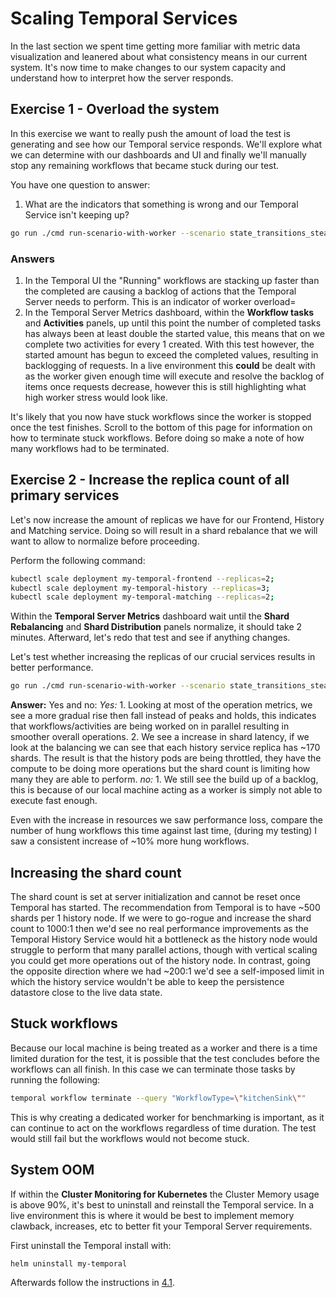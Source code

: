 # Scaling Temporal Services
In the last section we spent time getting more familiar with metric data visualization and leanered about what consistency means in our current system. It's now time to make changes to our system capacity and understand how to interpret how the server responds.


## Exercise 1 - Overload the system
In this exercise we want to really push the amount of load the test is generating and see how our Temporal service responds. We'll explore what we can determine with our dashboards and UI and finally we'll manually stop any remaining workflows that became stuck during our test.

You have one question to answer:
1. What are the indicators that something is wrong and our Temporal Service isn't keeping up?

```bash
go run ./cmd run-scenario-with-worker --scenario state_transitions_steady --language go --duration 5m --option state-transitions-per-second=600 &>> ../logs/state_transitions_steady.log
```


### Answers
1. In the Temporal UI the "Running" workflows are stacking up faster than the completed are causing a backlog of actions that the Temporal Server needs to perform. This is an indicator of worker overload=
2. In the Temporal Server Metrics dashboard, within the **Workflow tasks** and **Activities** panels, up until this point the number of completed tasks has always been at least double the started value, this means that on we complete two activities for every 1 created. With this test however, the started amount has begun to exceed the completed values, resulting in backlogging of requests. In a live environment this **could** be dealt with as the worker given enough time will execute and resolve the backlog of items once requests decrease, however this is still highlighting what high worker stress would look like.


It's likely that you now have stuck workflows since the worker is stopped once the test finishes. Scroll to the bottom of this page for information on how to terminate stuck workflows. Before doing so make a note of how many workflows had to be terminated.


## Exercise 2 - Increase the replica count of all primary services
Let's now increase the amount of replicas we have for our Frontend, History and Matching service. Doing so will result in a shard rebalance that we will want to allow to normalize before proceeding. 

Perform the following command:
```bash
kubectl scale deployment my-temporal-frontend --replicas=2;
kubectl scale deployment my-temporal-history --replicas=3;
kubectl scale deployment my-temporal-matching --replicas=2;
```

Within the **Temporal Server Metrics** dashboard wait until the **Shard Rebalancing** and **Shard Distribution** panels normalize, it should take 2 minutes. Afterward, let's redo that test and see if anything changes.

Let's test whether increasing the replicas of our crucial services results in better performance.

```bash
go run ./cmd run-scenario-with-worker --scenario state_transitions_steady --language go --duration 5m --option state-transitions-per-second=600 &>> ../logs/state_transitions_steady.log
```

**Answer:** Yes and no:
_Yes:_
    1. Looking at most of the operation metrics, we see a more gradual rise then fall instead of peaks and holds, this indicates that workflows/activities are being worked on in parallel resulting in smoother overall operations.
    2. We see a increase in shard latency, if we look at the balancing we can see that each history service replica has ~170 shards. The result is that the history pods are being throttled, they have the compute to be doing more operations but the shard count is limiting how many they are able to perform.
_no:_
    1. We still see the build up of a backlog, this is because of our local machine acting as a worker is simply not able to execute fast enough.

Even with the increase in resources we saw performance loss, compare the number of hung workflows this time against last time, (during my testing) I saw a consistent increase of ~10% more hung workflows. 


## Increasing the shard count
The shard count is set at server initialization and cannot be reset once Temporal has started. The recommendation from Temporal is to have ~500 shards per 1 history node. If we were to go-rogue and increase the shard count to 1000:1 then we'd see no real performance improvements as the Temporal History Service would hit a bottleneck as the history node would struggle to perform that many parallel actions, though with vertical scaling you could get more operations out of the history node. In contrast, going the opposite direction where we had ~200:1 we'd see a self-imposed limit in which the history service wouldn't be able to keep the persistence datastore close to the live data state.


## Stuck workflows
Because our local machine is being treated as a worker and there is a time limited duration for the test, it is possible that the test concludes before the workflows can all finish. In this case we can terminate those tasks by running the following:

```bash
temporal workflow terminate --query "WorkflowType=\"kitchenSink\""
```

This is why creating a dedicated worker for benchmarking is important, as it can continue to act on the workflows regardless of time duration. The test would still fail but the workflows would not become stuck.

## System OOM
If within the **Cluster Monitoring for Kubernetes** the Cluster Memory usage is above 90%, it's best to uninstall and reinstall the Temporal service. In a live environment this is where it would be best to implement memory clawback, increases, etc to better fit your Temporal Server requirements.

First uninstall the Temporal install with:
```bash
helm uninstall my-temporal
```

Afterwards follow the instructions in [4.1](../4.Observability-and-Monitoring/4.1.Adding-monitoring-tools-Prometheus-and-Grafana.md).





